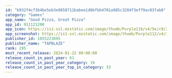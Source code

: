 ```yaml
---
id: "b932f4cf3b4be5eb3e9858711babee1d6bfbb4701a985c3284f3eff9ac03fab8"
category: "Games"
app_name: "Good Pizza, Great Pizza"
app_id: 911121200
app_icon: https://is1-ssl.mzstatic.com/image/thumb/Purple116/v4/5e/c9/20/5ec9205e-b81a-2ef9-06ed-b2986ad8f52f/AppIcon-0-0-1x_U007emarketing-0-7-0-85-220.png/1024x1024bb.png
app_screenshot: https://is1-ssl.mzstatic.com/image/thumb/Purple112/v4/33/ec/2c/33ec2cf0-94ec-1e88-e205-b802a1ce244d/cdd68ff8-5d7f-48c3-b0f5-563e5fbf356e_iphoneXS_01_english.jpg/2688x1242bb.png
publisher_id: 1055223695
publisher_name: "TAPBLAZE"
rank: 295
most_recent_release: 2024-01-22 00:00:00
release_count_in_past_year: 61
release_count_in_past_year_category: 19
release_count_in_past_year_top_in_category: 33
---
```

